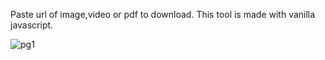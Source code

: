 Paste url of image,video or pdf to download. This tool is made with vanilla javascript. 

![pg1](https://github.com/Akash02032002/File-Downloader/assets/84145371/e68e7e84-826a-4534-bfea-9cdd3f642e8d)



